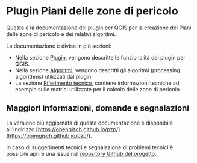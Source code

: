 # Plugin Piani delle zone di pericolo

Questa è la documentazione del plugin per QGIS per la creazione dei Piani delle zone di pericolo e dei relativi algoritmi.

La documentazione è divisa in più sezioni:

- Nella sezione [Plugin](plugin.md), vengono descritte le funzionalità del plugin per QGIS.
- Nella sezione [Algoritmi](algorithms.md), vengono descritti gli algoritmi (processing algorithms) utilizzati dal plugin.
- La sezione [Riferimento tecnico](reference.md), contiene informazioni tecniche ad esempio sulle matrici utilizzate per il calcolo delle zone di pericolo

## Maggiori informazioni, domande e segnalazioni

La versione più aggiornata di questa documentazione è disponibile all'indirizzo [https://opengisch.github.io/pzp/](https://opengisch.github.io/pzp/).

In caso di suggerimenti tecnici e segnalazione di problemi tecnici è possibile aprire una issue nel [repository Github del progetto](https://opengisch.github.io/pzp/).
